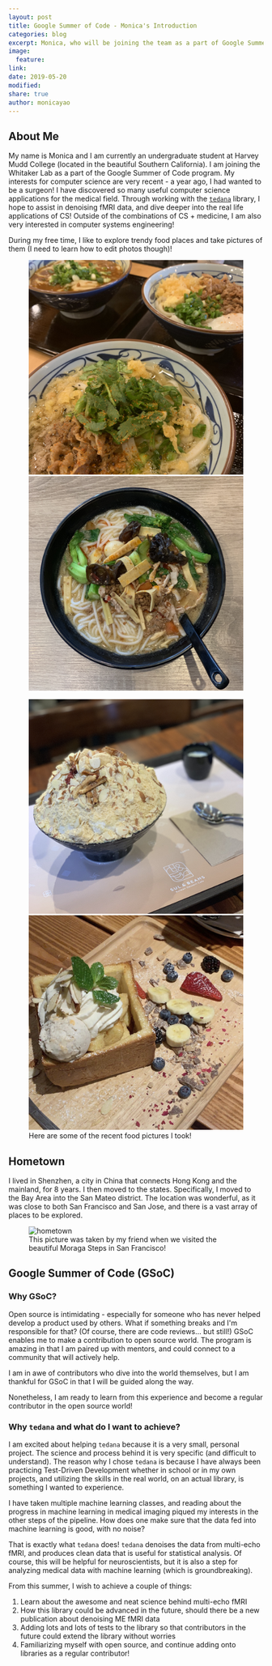 ```yaml
---
layout: post
title: Google Summer of Code - Monica's Introduction
categories: blog
excerpt: Monica, who will be joining the team as a part of Google Summer of Code, introduces herself!
image:
  feature:
link:
date: 2019-05-20
modified:
share: true
author: monicayao
---
```


## About Me

My name is Monica and I am currently an undergraduate student at Harvey Mudd College (located in the beautiful Southern California). 
I am joining the Whitaker Lab as a part of the Google Summer of Code program. 
My interests for computer science are very recent - a year ago, I had wanted to be a surgeon! 
I have discovered so many useful computer science applications for the medical field. 
Through working with the [`tedana`](https://tedana.readthedocs.io/en/latest/) library, I hope to assist in denoising fMRI data, and dive deeper into the real life applications of CS!
Outside of the combinations of CS + medicine, I am also very interested in computer systems engineering! 

During my free time, I like to explore trendy food places and take pictures of them (I need to learn how to edit photos though)!

<figure class="half">
  <img src="/images/Monica_Introduction/food1.jpg">
  <img src="/images/Monica_Introduction/food2.jpg">
</figure>
<figure class="half">
  <img src="/images/Monica_Introduction/food3.jpg">
  <img src="/images/Monica_Introduction/food4.jpg">
  <figcaption> Here are some of the recent food pictures I took! </figcaption>
</figure>

## Hometown 

I lived in Shenzhen, a city in China that connects Hong Kong and the mainland, for 8 years. 
I then moved to the states. 
Specifically, I moved to the Bay Area into the San Mateo district. 
The location was wonderful, as it was close to both San Francisco and San Jose, and there is a vast array of places to be explored.

<figure>
  <img src="/images/Monica_Introduction/moraga_steps.jpg"
       alt="hometown">
  <figcaption> This picture was taken by my friend when we visited the beautiful Moraga Steps in San Francisco! </figcaption>
</figure>

## Google Summer of Code (GSoC)

### Why GSoC? 

Open source is intimidating - especially for someone who has never helped develop a product used by others. 
What if something breaks and I'm responsible for that? (Of course, there are code reviews... but still!) 
GSoC enables me to make a contribution to open source world. 
The program is amazing in that I am paired up with mentors, and could connect to a community that will actively help. 

I am in awe of contributors who dive into the world themselves, but I am thankful for GSoC in that I will be guided along the way.

Nonetheless, I am ready to learn from this experience and become a regular contributor in the open source world!

### Why ```tedana``` and what do I want to achieve?
I am excited about helping ```tedana``` because it is a very small, personal project. 
The science and process behind it is very specific (and difficult to understand).
The reason why I chose ```tedana``` is because I have always been practicing Test-Driven Development whether in school or in my own projects, and utilizing the skills in the real world, on an actual library, is something I wanted to experience. 

I have taken multiple machine learning classes, and reading about the progress in machine learning in medical imaging piqued my interests in the other steps of the pipeline. 
How does one make sure that the data fed into machine learning is good, with no noise? 

That is exactly what ```tedana``` does! ```tedana``` denoises the data from multi-echo fMRI, and produces clean data that is useful for statistical analysis. 
Of course, this will be helpful for neuroscientists, but it is also a step for analyzing medical data with machine learning (which is groundbreaking).

From this summer, I wish to achieve a couple of things: 
1. Learn about the awesome and neat science behind multi-echo fMRI
2. How this library could be advanced in the future, should there be a new publication about denoising ME fMRI data
3. Adding lots and lots of tests to the library so that contributors in the future could extend the library without worries
4. Familiarizing myself with open source, and continue adding onto libraries as a regular contributor!

